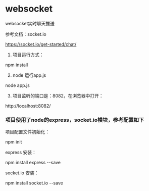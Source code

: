 # websocket
websocket实时聊天推送


参考文档：socket.io

https://socket.io/get-started/chat/

1. 项目运行方式：

npm install

2. node 运行app.js

node app.js

3. 项目监听的端口是：8082，在浏览器中打开：

http://localhost:8082/

### 项目使用了node的express，socket.io模块，参考配置如下

项目配置文件初始化：

npm init 

express 安装： 

npm install express --save

socket.io 安装：

npm install socket.io --save


